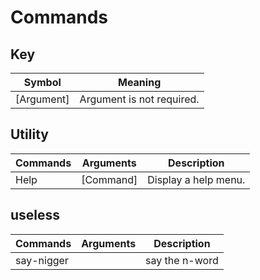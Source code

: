# Commands

## Key 
| Symbol      | Meaning                        |
| ----------- | ------------------------------ |
| [Argument]  | Argument is not required.      |

## Utility
| Commands | Arguments | Description          |
| -------- | --------- | -------------------- |
| Help     | [Command] | Display a help menu. |

## useless
| Commands   | Arguments | Description    |
| ---------- | --------- | -------------- |
| say-nigger |           | say the n-word |

